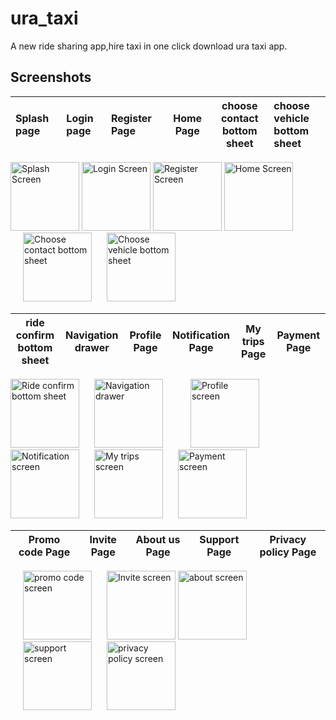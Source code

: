 # ura_taxi

A new ride sharing app,hire taxi in one click download ura taxi app.

## Screenshots

Splash page  |Login page  |   Register Page   |Home Page   |  choose contact<br/> bottom sheet |    choose vehicle<br/>  bottom sheet   |
:-------------|:-------------|:-------------|:----------------:|:---------------:|:-------------|
 <div float="left">
    <img src="https://imgur.com/uCQIHCR.png" alt="Splash Screen" width="110"/>
    <img src="https://imgur.com/FSZRBBP.png" alt="Login Screen" width="110"/>
    <img src="https://imgur.com/wH9zAvJ.png" alt="Register Screen" width="110"/>
    <img src="https://imgur.com/sJ7hX6p.png" alt="Home Screen" width="110"/>
     <img src="https://imgur.com/I2AkVNf.png" alt="Choose contact bottom sheet" width="110" hspace="20"/>
    <img src="https://imgur.com/R9GZLyS.png" alt="Choose vehicle bottom sheet " width="110"/>
</div>

|ride confirm<br/> bottom sheet  | Navigation drawer |  Profile Page | Notification Page | My trips Page  |  Payment Page  |  
|:-----------:|:-------------------:|:--------------:|:-------------:|:--------------:|:-----------------:|
 <div float="left">
    <img src="https://imgur.com/vtm2g5Q.png" alt="Ride confirm bottom sheet" width="110"/>
    <img src="https://imgur.com/1Cqrskf.png" alt="Navigation drawer" width="110"  hspace="20"/>
    <img src="https://imgur.com/DSHl2Ca.png" alt="Profile screen" width="110"  hspace="20"/>
    <img src="https://imgur.com/QZ32XW8.png" alt="Notification screen" width="110"/>
    <img src="https://imgur.com/qRX0I0H.png" alt="My trips screen" width="110"  hspace="20"/>
    <img src="https://imgur.com/EhDQMbg.png" alt="Payment screen" width="110"/>
</div>

|Promo code Page |  Invite Page |  About us Page   |  Support Page | Privacy policy Page | 
:------------:|:-----------------:|:-------------:|:-------------:|:-------------:|
 <div float="left">
    <img src="https://imgur.com/OfRWNL2.png" alt="promo code screen" width="110" hspace="20"/>
    <img src="https://imgur.com/AmDkACd.png" alt="Invite screen" width="110"/>
    <img src="https://imgur.com/3J4S39i.png" alt="about screen" width="110"/>
    <img src="https://imgur.com/B1dCG2X.png" alt="support screen" width="110" hspace="20"/>
    <img src="https://imgur.com/5o6SvuN.png" alt="privacy policy screen" width="110"/>
</div>

